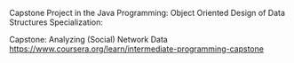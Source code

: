Capstone Project in the
Java Programming: Object Oriented Design of 
Data Structures Specialization:

Capstone: Analyzing (Social) Network Data
https://www.coursera.org/learn/intermediate-programming-capstone

